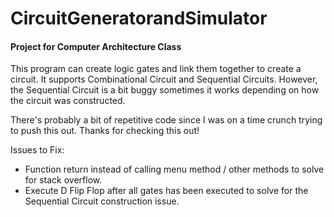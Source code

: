 # CircuitGeneratorandSimulator

#### Project for Computer Architecture Class

This program can create logic gates and link them together to create a circuit. It supports Combinational Circuit and Sequential Circuits. However, the Sequential Circuit is a bit buggy sometimes it works depending on how the circuit was constructed.

There's probably a bit of repetitive code since I was on a time crunch trying to push this out. Thanks for checking this out!

Issues to Fix:
- Function return instead of calling menu method / other methods to solve for stack overflow.
- Execute D Flip Flop after all gates has been executed to solve for the Sequential Circuit construction issue.
